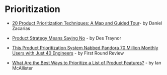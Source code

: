 # Prioritization

- [20 Product Prioritization Techniques: A Map and Guided Tour](https://foldingburritos.com/product-prioritization-techniques/)- by Daniel Zacarias

- [Product Strategy Means Saying No](https://blog.intercom.com/product-strategy-means-saying-no/) - by Des Traynor

- [This Product Prioritization System Nabbed Pandora 70 Million Monthly Users with Just 40 Engineers](http://firstround.com/review/This-Product-Prioritization-System-Nabbed-Pandora-More-Than-70-Million-Active-Monthly-Users-with-Just-40-Engineers/) - by First Round Review

- [What Are the Best Ways to Prioritize a List of Product Features?](https://www.quora.com/Product-Management/What-are-the-best-ways-to-prioritize-a-list-of-product-features) - by Ian McAllister
